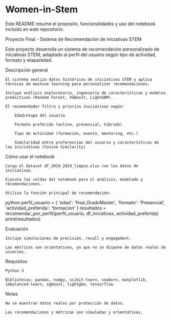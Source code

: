 # Women-in-Stem
Este README resume el propósito, funcionalidades y uso del notebook incluido en este repositorio.

Proyecto Final - Sistema de Recomendación de Iniciativas STEM

Este proyecto desarrolla un sistema de recomendación personalizado de iniciativas STEM, adaptado al perfil del usuario según tipo de actividad, formato y etapa/edad.

Descripción general

    El sistema analiza datos históricos de iniciativas STEM y aplica técnicas de machine learning para personalizar recomendaciones.

    Incluye análisis exploratorio, ingeniería de características y modelos predictivos (Random Forest, XGBoost, LightGBM).

    El recomendador filtra y prioriza iniciativas según:

        Edad/etapa del usuario

        Formato preferido (online, presencial, híbrido)

        Tipo de actividad (formación, evento, mentoring, etc.)

        Similaridad entre preferencias del usuario y características de las iniciativas (Cosine Similarity)

Cómo usar el notebook

    Carga el dataset df_2019_2024_limpio.xlsx con los datos de iniciativas.

    Ejecuta las celdas del notebook para el análisis, modelado y recomendaciones.

    Utiliza la función principal de recomendación:

python
perfil_usuario = {
    'edad': 'final_GradoMaster',
    'formato': 'Presencial',
    'actividad_preferida': 'formacion'
}
resultados = recomendar_por_perfil(perfil_usuario, df_iniciativas, actividad_preferida)
print(resultados)

Evaluación

    Incluye simulaciones de precisión, recall y engagement.

    Las métricas son orientativas, ya que no se dispone de datos reales de usuarios.

Requisitos

    Python 3

    Bibliotecas: pandas, numpy, scikit-learn, seaborn, matplotlib, imbalanced-learn, xgboost, lightgbm, tensorflow

Notas

    No se muestran datos reales por protección de datos.

    Las recomendaciones y métricas son simuladas y orientativas.

